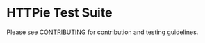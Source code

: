 # HTTPie Test Suite

Please see [CONTRIBUTING](https://github.com/httpie/httpie/blob/master/CONTRIBUTING.md) for contribution and testing guidelines.
